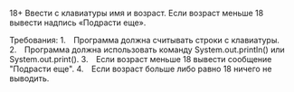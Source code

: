 18+
Ввести с клавиатуры имя и возраст. Если возраст меньше 18 вывести надпись «Подрасти еще».


Требования:
1. Программа должна считывать строки c клавиатуры.
2. Программа должна использовать команду System.out.println() или System.out.print().
3. Если возраст меньше 18 вывести сообщение "Подрасти еще".
4. Если возраст больше либо равно 18 ничего не выводить.